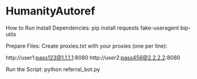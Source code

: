 # HumanityAutoref

How to Run
Install Dependencies:
pip install requests fake-useragent bip-utils

Prepare Files:
Create proxies.txt with your proxies (one per line):

http://user1:pass123@1.1.1.1:8080
http://user2:pass456@2.2.2.2:8080

Run the Script:
python referral_bot.py
